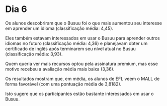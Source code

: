 # Dia 6

Os alunos descobriram que o Busuu foi o que mais aumentou seu interesse em aprender um idioma (classificação média: 4,45). 

Eles também estavam interessados ​​em usar o Busuu para aprender outros idiomas no futuro (classificação média: 4,36) e planejavam obter um certificado de inglês após terminarem seu nível atual no Busuu (classificação média: 3,93). 

Quem queria ver mais recursos optou pela assinatura premium, mas esse motivo recebeu a avaliação média mais baixa (3,36).

Os resultados mostram que, em média, os alunos de EFL veem o MALL de forma favorável (com uma pontuação média de 3,8182). 

Isto sugere que os participantes estão bastante interessados ​​em usar o Busuu.
